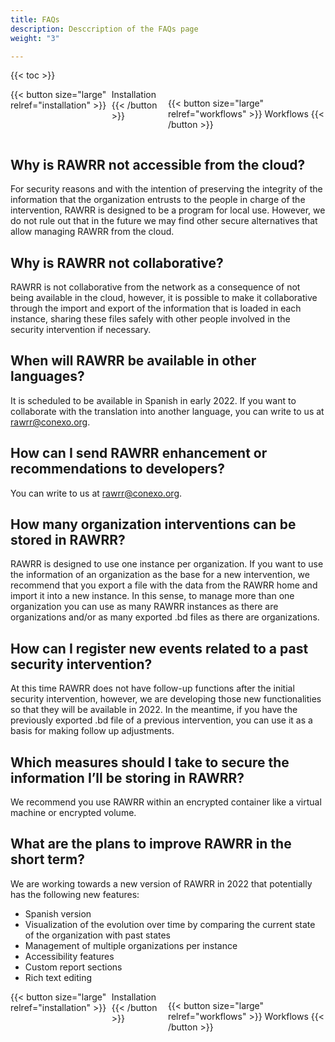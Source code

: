```yaml
---
title: FAQs
description: Desccription of the FAQs page
weight: "3"

---
```


{{< toc >}}

<div style="display: flex; justify-content: space-between">
{{< button size="large" relref="installation" >}} <i class="arrow left"></i> Installation  {{< /button >}}

{{< button size="large" relref="workflows" >}} Workflows <i class="arrow right"></i>{{< /button >}}

</div>

## Why is RAWRR not accessible from the cloud? 

For security reasons and with the intention of preserving the integrity of the information that the organization entrusts to the people in charge of the intervention, RAWRR is designed to be a program for local use. However, we do not rule out that in the future we may find other secure alternatives that allow managing RAWRR from the cloud. 

## Why is RAWRR not collaborative? 

RAWRR is not collaborative from the network as a consequence of not being available in the cloud, however, it is possible to make it collaborative through the import and export of the information that is loaded in each instance, sharing these files safely with other people involved in the security intervention if necessary. 

## When will RAWRR be available in other languages? 

It is scheduled to be available in Spanish in early 2022. If you want to collaborate with the translation into another language, you can write to us at rawrr@conexo.org. 

## How can I send RAWRR enhancement or recommendations to developers? 

You can write to us at rawrr@conexo.org. 

## How many organization interventions can be stored in RAWRR? 

RAWRR is designed to use one instance per organization. If you want to use the information of an organization as the base for a new intervention, we recommend that you export a file with the data from the RAWRR home and import it into a new instance. In this sense, to manage more than one organization you can use as many RAWRR instances as there are organizations and/or as many exported .bd files as there are organizations. 

## How can I register new events related to a past security intervention? 

At this time RAWRR does not have follow-up functions after the initial security intervention, however, we are developing those new functionalities so that they will be available in 2022. In the meantime, if you have the previously exported .bd file of a previous intervention, you can use it as a basis for making follow up adjustments. 

## Which measures should I take to secure the information I’ll be storing in RAWRR? 

We recommend you use RAWRR within an encrypted container like a virtual machine or encrypted volume.

## What are the plans to improve RAWRR in the short term? 

We are working towards a new version of RAWRR in 2022 that potentially has the following new features:

- Spanish version
- Visualization of the evolution over time by comparing the current state of the organization with past states
- Management of multiple organizations per instance
- Accessibility features
- Custom report sections
- Rich text editing

<div style="display: flex; justify-content: space-between">
{{< button size="large" relref="installation" >}} <i class="arrow left"></i> Installation  {{< /button >}}

{{< button size="large" relref="workflows" >}} Workflows <i class="arrow right"></i>{{< /button >}}

</div>